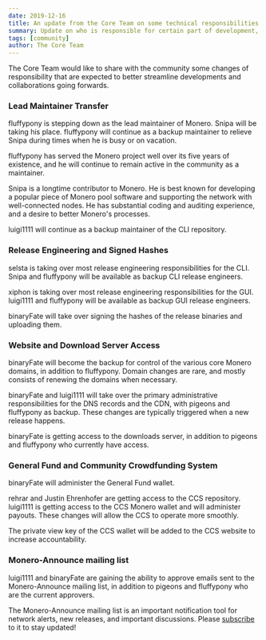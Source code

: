 ```yaml
---
date: 2019-12-16
title: An update from the Core Team on some technical responsibilities
summary: Update on who is responsible for certain part of development, release and infrastructure
tags: [community]
author: The Core Team
---
```


The Core Team would like to share with the community some changes of responsibility that are expected to better streamline developments and collaborations going forwards.

### Lead Maintainer Transfer

fluffypony is stepping down as the lead maintainer of Monero. Snipa will be taking his place. fluffypony will continue as a backup maintainer to relieve Snipa during times when he is busy or on vacation.

fluffypony has served the Monero project well over its five years of existence, and he will continue to remain active in the community as a maintainer.

Snipa is a longtime contributor to Monero. He is best known for developing a popular piece of Monero pool software and supporting the network with well-connected nodes. He has substantial coding and auditing experience, and a desire to better Monero's processes.

luigi1111 will continue as a backup maintainer of the CLI repository.

### Release Engineering and Signed Hashes

selsta is taking over most release engineering responsibilities for the CLI. Snipa and fluffypony will be available as backup CLI release engineers.

xiphon is taking over most release engineering responsibilities for the GUI. luigi1111 and fluffypony will be available as backup GUI release engineers.

binaryFate will take over signing the hashes of the release binaries and uploading them.

### Website and Download Server Access

binaryFate will become the backup for control of the various core Monero domains, in addition to fluffypony. Domain changes are rare, and mostly consists of renewing the domains when necessary.

binaryFate and luigi1111 will take over the primary administrative responsibilities for the DNS records and the CDN, with pigeons and fluffypony as backup. These changes are typically triggered when a new release happens.

binaryFate is getting access to the downloads server, in addition to pigeons and fluffypony who currently have access.

### General Fund and Community Crowdfunding System

binaryFate will administer the General Fund wallet.

rehrar and Justin Ehrenhofer are getting access to the CCS repository. luigi1111 is getting access to the CCS Monero wallet and will administer payouts. These changes will allow the CCS to operate more smoothly.

The private view key of the CCS wallet will be added to the CCS website to increase accountability.

### Monero-Announce mailing list

luigi1111 and binaryFate are gaining the ability to approve emails sent to the Monero-Announce mailing list, in addition to pigeons and fluffypony who are the current approvers.

The Monero-Announce mailing list is an important notification tool for network alerts, new releases, and important discussions. Please [subscribe](https://lists.getmonero.org/postorius/lists/monero-announce.lists.getmonero.org/) to it to stay updated!
